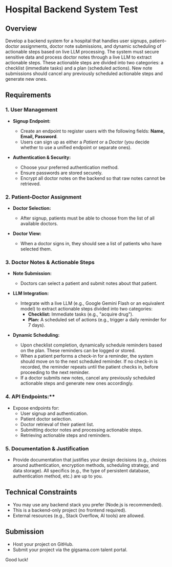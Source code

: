 # Hospital Backend System Test

## Overview
Develop a backend system for a hospital that handles user signups, patient–doctor assignments, doctor note submissions, and dynamic scheduling of actionable steps based on live LLM processing. The system must secure sensitive data and process doctor notes through a live LLM to extract actionable steps. These actionable steps are divided into two categories: a checklist (immediate tasks) and a plan (scheduled actions). New note submissions should cancel any previously scheduled actionable steps and generate new ones.

## Requirements

### 1. User Management
- **Signup Endpoint:**  
  - Create an endpoint to register users with the following fields: **Name, Email, Password**.
  - Users can sign up as either a *Patient* or a *Doctor* (you decide whether to use a unified endpoint or separate ones).
  
- **Authentication & Security:**  
  - Choose your preferred authentication method.
  - Ensure passwords are stored securely.
  - Encrypt all doctor notes on the backend so that raw notes cannot be retrieved.

### 2. Patient–Doctor Assignment
- **Doctor Selection:**  
  - After signup, patients must be able to choose from the list of all available doctors.
  
- **Doctor View:**  
  - When a doctor signs in, they should see a list of patients who have selected them.

### 3. Doctor Notes & Actionable Steps
- **Note Submission:**  
  - Doctors can select a patient and submit notes about that patient.
  
- **LLM Integration:**  
  - Integrate with a live LLM (e.g., Google Gemini Flash or an equivalent model) to extract actionable steps divided into two categories:
    - **Checklist:** Immediate tasks (e.g., "acquire drug").
    - **Plan:** A scheduled set of actions (e.g., trigger a daily reminder for 7 days).
  
- **Dynamic Scheduling:**  
  - Upon checklist completion, dynamically schedule reminders based on the plan. These reminders can be logged or stored.
  - When a patient performs a check-in for a reminder, the system should move on to the next scheduled reminder. If no check-in is recorded, the reminder repeats until the patient checks in, before proceeding to the next reminder.
  - If a doctor submits new notes, cancel any previously scheduled actionable steps and generate new ones accordingly.

### 4. API Endpoints:**  
  - Expose endpoints for:
    - User signup and authentication.
    - Patient doctor selection.
    - Doctor retrieval of their patient list.
    - Submitting doctor notes and processing actionable steps.
    - Retrieving actionable steps and reminders.

### 5. Documentation & Justification
- Provide documentation that justifies your design decisions (e.g., choices around authentication, encryption methods, scheduling strategy, and data storage). All specifics (e.g., the type of persistent database, authentication method, etc.) are up to you.

## Technical Constraints
- You may use any backend stack you prefer (Node.js is recommended).
- This is a backend-only project (no frontend required).
- External resources (e.g., Stack Overflow, AI tools) are allowed.

## Submission
- Host your project on GitHub.
- Submit your project via the gigsama.com talent portal.

Good luck!
